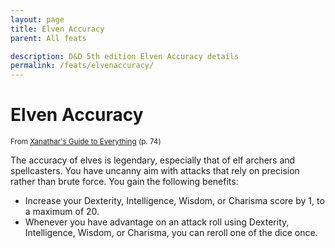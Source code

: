 ```yaml
---
layout: page
title: Elven Accuracy
parent: All feats

description: D&D 5th edition Elven Accuracy details
permalink: /feats/elvenaccuracy/
---
```


# Elven Accuracy

<small>From <a target="_blank" href="https://dnd.wizards.com/products/tabletop-games/rpg-products/xanathars-guide-everything">Xanathar's Guide to Everything</a> (p. 74)</small>

The accuracy of elves is legendary, especially that of elf archers and spellcasters. You have uncanny aim with attacks that rely on precision rather than brute force. You gain the following benefits:
- Increase your Dexterity, Intelligence, Wisdom, or Charisma score by 1, to a maximum of 20.
- Whenever you have advantage on an attack roll using Dexterity, Intelligence, Wisdom, or Charisma, you can reroll one of the dice once.